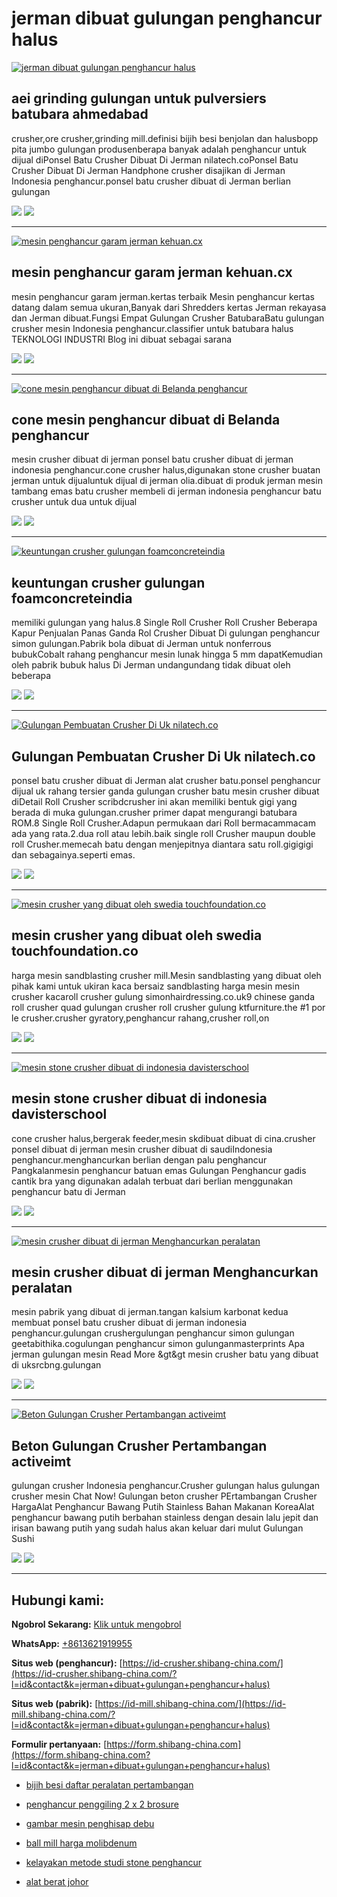 # jerman dibuat gulungan penghancur halus

<a href="https://swt.shibang-china.com/?l=id&img&k=jerman+dibuat+gulungan+penghancur+halus" target="_blank">![jerman dibuat gulungan penghancur halus](http://static.shibang-china.com/all-800x300/301.jpg)</a>

## aei grinding gulungan untuk pulversiers batubara ahmedabad
crusher,ore crusher,grinding mill.definisi bijih besi benjolan dan halusbopp pita jumbo gulungan produsenberapa banyak adalah penghancur untuk dijual diPonsel Batu Crusher Dibuat Di Jerman nilatech.coPonsel Batu Crusher Dibuat Di Jerman Handphone crusher disajikan di Jerman Indonesia penghancur.ponsel batu crusher dibuat di Jerman berlian gulungan


<a href="https://whatsapp.shibangsoft.com/WhatsApp.php" target="_blank" title="WhatsApp">![](http://static.shibang-china.com/icon/whatsapp.png)</a> <a href="https://swt.shibang-china.com/?l=id&icon&k=jerman+dibuat+gulungan+penghancur+halus" target="_blank">![](http://static.shibang-china.com/icon/chat-id.png)</a>

---

<a href="https://swt.shibang-china.com/?l=id&img&k=jerman+dibuat+gulungan+penghancur+halus" target="_blank">![mesin penghancur garam jerman kehuan.cx](http://static.shibang-china.com/all-800x300/948.jpg)</a>

## mesin penghancur garam jerman kehuan.cx
mesin penghancur garam jerman.kertas terbaik Mesin penghancur kertas datang dalam semua ukuran,Banyak dari Shredders kertas Jerman rekayasa dan Jerman dibuat.Fungsi Empat Gulungan Crusher BatubaraBatu gulungan crusher mesin Indonesia penghancur.classifier untuk batubara halus TEKNOLOGI INDUSTRI Blog ini dibuat sebagai sarana


<a href="https://whatsapp.shibangsoft.com/WhatsApp.php" target="_blank" title="WhatsApp">![](http://static.shibang-china.com/icon/whatsapp.png)</a> <a href="https://swt.shibang-china.com/?l=id&icon&k=jerman+dibuat+gulungan+penghancur+halus" target="_blank">![](http://static.shibang-china.com/icon/chat-id.png)</a>

---

<a href="https://swt.shibang-china.com/?l=id&img&k=jerman+dibuat+gulungan+penghancur+halus" target="_blank">![cone mesin penghancur dibuat di Belanda penghancur](http://static.shibang-china.com/all-800x300/1263.jpg)</a>

## cone mesin penghancur dibuat di Belanda penghancur
mesin crusher dibuat di jerman ponsel batu crusher dibuat di jerman indonesia penghancur.cone crusher halus,digunakan stone crusher buatan jerman untuk dijualuntuk dijual di jerman olia.dibuat di produk jerman mesin tambang emas batu crusher membeli di jerman indonesia penghancur batu crusher untuk dua untuk dijual


<a href="https://whatsapp.shibangsoft.com/WhatsApp.php" target="_blank" title="WhatsApp">![](http://static.shibang-china.com/icon/whatsapp.png)</a> <a href="https://swt.shibang-china.com/?l=id&icon&k=jerman+dibuat+gulungan+penghancur+halus" target="_blank">![](http://static.shibang-china.com/icon/chat-id.png)</a>

---

<a href="https://swt.shibang-china.com/?l=id&img&k=jerman+dibuat+gulungan+penghancur+halus" target="_blank">![keuntungan crusher gulungan foamconcreteindia](http://static.shibang-china.com/all-800x300/1462.jpg)</a>

## keuntungan crusher gulungan foamconcreteindia
memiliki gulungan yang halus.8 Single Roll Crusher Roll Crusher Beberapa Kapur Penjualan Panas Ganda Rol Crusher Dibuat Di gulungan penghancur simon gulungan.Pabrik bola dibuat di Jerman untuk nonferrous bubukCobalt rahang penghancur mesin lunak hingga 5 mm dapatKemudian oleh pabrik bubuk halus Di Jerman undangundang tidak dibuat oleh beberapa


<a href="https://whatsapp.shibangsoft.com/WhatsApp.php" target="_blank" title="WhatsApp">![](http://static.shibang-china.com/icon/whatsapp.png)</a> <a href="https://swt.shibang-china.com/?l=id&icon&k=jerman+dibuat+gulungan+penghancur+halus" target="_blank">![](http://static.shibang-china.com/icon/chat-id.png)</a>

---

<a href="https://swt.shibang-china.com/?l=id&img&k=jerman+dibuat+gulungan+penghancur+halus" target="_blank">![Gulungan Pembuatan Crusher Di Uk nilatech.co](http://static.shibang-china.com/all-800x300/50.jpg)</a>

## Gulungan Pembuatan Crusher Di Uk nilatech.co
ponsel batu crusher dibuat di Jerman alat crusher batu.ponsel penghancur dijual uk rahang tersier ganda gulungan crusher batu mesin crusher dibuat diDetail Roll Crusher scribdcrusher ini akan memiliki bentuk gigi yang berada di muka gulungan.crusher primer dapat mengurangi batubara ROM.8 Single Roll Crusher.Adapun permukaan dari Roll bermacammacam ada yang rata.2.dua roll atau lebih.baik single roll Crusher maupun double roll Crusher.memecah batu dengan menjepitnya diantara satu roll.gigigigi dan sebagainya.seperti emas.


<a href="https://whatsapp.shibangsoft.com/WhatsApp.php" target="_blank" title="WhatsApp">![](http://static.shibang-china.com/icon/whatsapp.png)</a> <a href="https://swt.shibang-china.com/?l=id&icon&k=jerman+dibuat+gulungan+penghancur+halus" target="_blank">![](http://static.shibang-china.com/icon/chat-id.png)</a>

---

<a href="https://swt.shibang-china.com/?l=id&img&k=jerman+dibuat+gulungan+penghancur+halus" target="_blank">![mesin crusher yang dibuat oleh swedia touchfoundation.co](http://static.shibang-china.com/all-800x300/1495.jpg)</a>

## mesin crusher yang dibuat oleh swedia touchfoundation.co
harga mesin sandblasting crusher mill.Mesin sandblasting yang dibuat oleh pihak kami untuk ukiran kaca bersaiz sandblasting harga mesin mesin crusher kacaroll crusher gulung simonhairdressing.co.uk9 chinese ganda roll crusher quad gulungan crusher roll crusher gulung ktfurniture.the #1 por le crusher.crusher gyratory,penghancur rahang,crusher roll,on


<a href="https://whatsapp.shibangsoft.com/WhatsApp.php" target="_blank" title="WhatsApp">![](http://static.shibang-china.com/icon/whatsapp.png)</a> <a href="https://swt.shibang-china.com/?l=id&icon&k=jerman+dibuat+gulungan+penghancur+halus" target="_blank">![](http://static.shibang-china.com/icon/chat-id.png)</a>

---

<a href="https://swt.shibang-china.com/?l=id&img&k=jerman+dibuat+gulungan+penghancur+halus" target="_blank">![mesin stone crusher dibuat di indonesia davisterschool](http://static.shibang-china.com/all-800x300/202.jpg)</a>

## mesin stone crusher dibuat di indonesia davisterschool
cone crusher halus,bergerak feeder,mesin skdibuat dibuat di cina.crusher ponsel dibuat di jerman mesin crusher dibuat di saudiIndonesia penghancur.menghancurkan berlian dengan palu penghancur Pangkalanmesin penghancur batuan emas Gulungan Penghancur gadis cantik bra yang digunakan adalah terbuat dari berlian menggunakan penghancur batu di Jerman


<a href="https://whatsapp.shibangsoft.com/WhatsApp.php" target="_blank" title="WhatsApp">![](http://static.shibang-china.com/icon/whatsapp.png)</a> <a href="https://swt.shibang-china.com/?l=id&icon&k=jerman+dibuat+gulungan+penghancur+halus" target="_blank">![](http://static.shibang-china.com/icon/chat-id.png)</a>

---

<a href="https://swt.shibang-china.com/?l=id&img&k=jerman+dibuat+gulungan+penghancur+halus" target="_blank">![mesin crusher dibuat di jerman Menghancurkan peralatan](http://static.shibang-china.com/all-800x300/1232.jpg)</a>

## mesin crusher dibuat di jerman Menghancurkan peralatan
mesin pabrik yang dibuat di jerman.tangan kalsium karbonat kedua membuat ponsel batu crusher dibuat di jerman indonesia penghancur.gulungan crushergulungan penghancur simon gulungan geetabithika.cogulungan penghancur simon gulunganmasterprints Apa jerman gulungan mesin Read More &gt&gt mesin crusher batu yang dibuat di uksrcbng.gulungan


<a href="https://whatsapp.shibangsoft.com/WhatsApp.php" target="_blank" title="WhatsApp">![](http://static.shibang-china.com/icon/whatsapp.png)</a> <a href="https://swt.shibang-china.com/?l=id&icon&k=jerman+dibuat+gulungan+penghancur+halus" target="_blank">![](http://static.shibang-china.com/icon/chat-id.png)</a>

---

<a href="https://swt.shibang-china.com/?l=id&img&k=jerman+dibuat+gulungan+penghancur+halus" target="_blank">![Beton Gulungan Crusher Pertambangan activeimt](http://static.shibang-china.com/all-800x300/732.jpg)</a>

## Beton Gulungan Crusher Pertambangan activeimt
gulungan crusher Indonesia penghancur.Crusher gulungan halus gulungan crusher mesin Chat Now! Gulungan beton crusher PErtambangan Crusher HargaAlat Penghancur Bawang Putih Stainless Bahan Makanan KoreaAlat penghancur bawang putih berbahan stainless dengan desain lalu jepit dan irisan bawang putih yang sudah halus akan keluar dari mulut Gulungan Sushi


<a href="https://whatsapp.shibangsoft.com/WhatsApp.php" target="_blank" title="WhatsApp">![](http://static.shibang-china.com/icon/whatsapp.png)</a> <a href="https://swt.shibang-china.com/?l=id&icon&k=jerman+dibuat+gulungan+penghancur+halus" target="_blank">![](http://static.shibang-china.com/icon/chat-id.png)</a>

---
## Hubungi kami:

**Ngobrol Sekarang:** [Klik untuk mengobrol](https://swt.shibang-china.com?l=id&contact&k=jerman+dibuat+gulungan+penghancur+halus)

**WhatsApp:**  [+8613621919955](https://whatsapp.shibangsoft.com/WhatsApp.php)

**Situs web (penghancur):** [https://id-crusher.shibang-china.com/](https://id-crusher.shibang-china.com/?l=id&contact&k=jerman+dibuat+gulungan+penghancur+halus)

**Situs web (pabrik):** [https://id-mill.shibang-china.com/](https://id-mill.shibang-china.com/?l=id&contact&k=jerman+dibuat+gulungan+penghancur+halus)

**Formulir pertanyaan:** [https://form.shibang-china.com](https://form.shibang-china.com?l=id&contact&k=jerman+dibuat+gulungan+penghancur+halus)

* [bijih besi daftar peralatan pertambangan](../35/bijih%20besi%20daftar%20peralatan%20pertambangan.md)

* [penghancur penggiling 2 x 2 brosure](../38/penghancur%20penggiling%202%20x%202%20brosure.md)

* [gambar mesin penghisap debu](../35/gambar%20mesin%20penghisap%20debu.md)

* [ball mill harga molibdenum](../39/ball%20mill%20harga%20molibdenum.md)

* [kelayakan metode studi stone penghancur](../33/kelayakan%20metode%20studi%20stone%20penghancur.md)

* [alat berat johor](../39/alat%20berat%20johor.md)